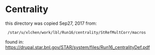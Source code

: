 # Centrality

this directory was copied Sep27, 2017 from:
```
 /star/u/xlchen/work/lbl/Run16/centrality/StRefMultCorr/macros
```
found in: https://drupal.star.bnl.gov/STAR/system/files/Run16_centralityDef.pdf


